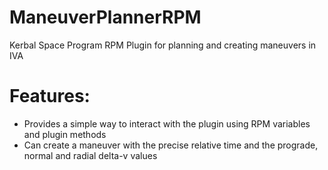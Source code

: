# ManeuverPlannerRPM
Kerbal Space Program RPM Plugin for planning and creating maneuvers in IVA

# Features:
- Provides a simple way to interact with the plugin using RPM variables and plugin methods
- Can create a maneuver with the precise relative time and the prograde, normal and radial delta-v values
